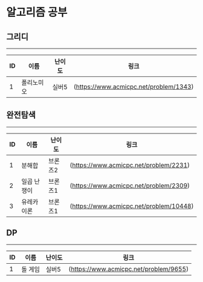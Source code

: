 # 알고리즘 공부

## 그리디

------------

|ID|이름|난이도|링크|
|------|---|---|---|
|1|폴리노미오|실버5|(https://www.acmicpc.net/problem/1343)|

## 완전탐색

------------

|ID|이름|난이도|링크|
|------|---|---|---|
|1|분해합|브론즈2|(https://www.acmicpc.net/problem/2231)|
|2|일곱 난쟁이|브론즈1|(https://www.acmicpc.net/problem/2309)|
|3|유레카 이론|브론즈1|(https://www.acmicpc.net/problem/10448)|

## DP

------------

|ID|이름|난이도|링크|
|------|---|---|---|
|1|돌 게임|실버5|(https://www.acmicpc.net/problem/9655)|
